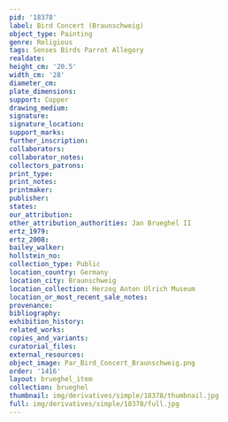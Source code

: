 ```yaml
---
pid: '18378'
label: Bird Concert (Braunschweig)
object_type: Painting
genre: Religious
tags: Senses Birds Parrot Allegory
realdate: 
height_cm: '20.5'
width_cm: '28'
diameter_cm: 
plate_dimensions: 
support: Copper
drawing_medium: 
signature: 
signature_location: 
support_marks: 
further_inscription: 
collaborators: 
collaborator_notes: 
collectors_patrons: 
print_type: 
print_notes: 
printmaker: 
publisher: 
states: 
our_attribution: 
other_attribution_authorities: Jan Brueghel II
ertz_1979: 
ertz_2008: 
bailey_walker: 
hollstein_no: 
collection_type: Public
location_country: Germany
location_city: Braunschweig
location_collection: Herzog Anton Ulrich Museum
location_or_most_recent_sale_notes: 
provenance: 
bibliography: 
exhibition_history: 
related_works: 
copies_and_variants: 
curatorial_files: 
external_resources: 
object_image: Par_Bird_Concert_Braunschweig.png
order: '1416'
layout: brueghel_item
collection: brueghel
thumbnail: img/derivatives/simple/18378/thumbnail.jpg
full: img/derivatives/simple/18378/full.jpg
---
```

